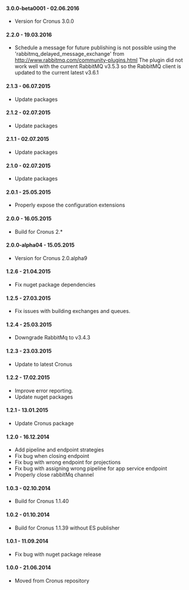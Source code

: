 #### 3.0.0-beta0001 - 02.06.2016
* Version for Cronus 3.0.0

#### 2.2.0 - 19.03.2016
* Schedule a message for future publishing is not possible using the 'rabbitmq_delayed_message_exchange' from http://www.rabbitmq.com/community-plugins.html
The plugin did not work well with the current RabbitMQ v3.5.3 so the RabbitMQ client is updated to the current latest v3.6.1

#### 2.1.3 - 06.07.2015
* Update packages

#### 2.1.2 - 02.07.2015
* Update packages

#### 2.1.1 - 02.07.2015
* Update packages

#### 2.1.0 - 02.07.2015
* Update packages

#### 2.0.1 - 25.05.2015
* Properly expose the configuration extensions

#### 2.0.0 - 16.05.2015
* Build for Cronus 2.*

#### 2.0.0-alpha04 - 15.05.2015
* Version for Cronus 2.0.alpha9

#### 1.2.6 - 21.04.2015
* Fix nuget package dependencies

#### 1.2.5 - 27.03.2015
* Fix issues with building exchanges and queues.

#### 1.2.4 - 25.03.2015
* Downgrade RabbitMq to v3.4.3

#### 1.2.3 - 23.03.2015
* Update to latest Cronus

#### 1.2.2 - 17.02.2015
* Improve error reporting.
* Update nuget packages

#### 1.2.1 - 13.01.2015
* Update Cronus package

#### 1.2.0 - 16.12.2014
* Add pipeline and endpoint strategies
* Fix bug when closing endpoint
* Fix bug with wrong endpoint for projections
* Fix bug with assigning wrong pipeline for app service endpoint
* Properly close rabbitMq channel

#### 1.0.3 - 02.10.2014
* Build for Cronus 1.1.40

#### 1.0.2 - 01.10.2014
* Build for Cronus 1.1.39 without ES publisher

#### 1.0.1 - 11.09.2014
* Fix bug with nuget package release

#### 1.0.0 - 21.06.2014
* Moved from Cronus repository
